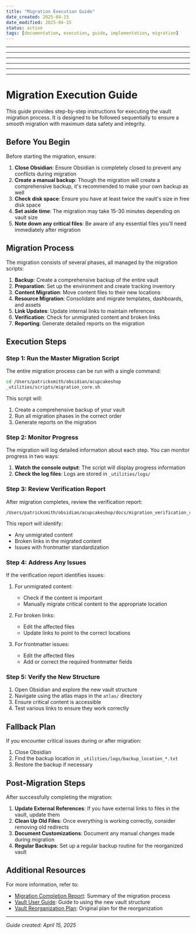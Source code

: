 ```yaml
---
title: "Migration Execution Guide"
date_created: 2025-04-15
date_modified: 2025-04-15
status: active
tags: [documentation, execution, guide, implementation, migration]
---
```


---

---

---

---

---

---

# Migration Execution Guide

This guide provides step-by-step instructions for executing the vault migration process. It is designed to be followed sequentially to ensure a smooth migration with maximum data safety and integrity.

## Before You Begin

Before starting the migration, ensure:

1. **Close Obsidian**: Ensure Obsidian is completely closed to prevent any conflicts during migration
2. **Create a manual backup**: Though the migration will create a comprehensive backup, it's recommended to make your own backup as well
3. **Check disk space**: Ensure you have at least twice the vault's size in free disk space
4. **Set aside time**: The migration may take 15-30 minutes depending on vault size
5. **Note down any critical files**: Be aware of any essential files you'll need immediately after migration

## Migration Process

The migration consists of several phases, all managed by the migration scripts:

1. **Backup**: Create a comprehensive backup of the entire vault
2. **Preparation**: Set up the environment and create tracking inventory
3. **Content Migration**: Move content files to their new locations
4. **Resource Migration**: Consolidate and migrate templates, dashboards, and assets
5. **Link Updates**: Update internal links to maintain references
6. **Verification**: Check for unmigrated content and broken links
7. **Reporting**: Generate detailed reports on the migration

## Execution Steps

### Step 1: Run the Master Migration Script

The entire migration process can be run with a single command:

```bash
cd /Users/patricksmith/obsidian/acupcakeshop
_utilities/scripts/migration_core.sh
```

This script will:
1. Create a comprehensive backup of your vault
2. Run all migration phases in the correct order
3. Generate reports on the migration

### Step 2: Monitor Progress

The migration will log detailed information about each step. You can monitor progress in two ways:

1. **Watch the console output**: The script will display progress information
2. **Check the log files**: Logs are stored in `_utilities/logs/`

### Step 3: Review Verification Report

After migration completes, review the verification report:

```
/Users/patricksmith/obsidian/acupcakeshop/docs/migration_verification_report.md
```

This report will identify:
- Any unmigrated content
- Broken links in the migrated content
- Issues with frontmatter standardization

### Step 4: Address Any Issues

If the verification report identifies issues:

1. For unmigrated content:
   - Check if the content is important
   - Manually migrate critical content to the appropriate location

2. For broken links:
   - Edit the affected files
   - Update links to point to the correct locations

3. For frontmatter issues:
   - Edit the affected files
   - Add or correct the required frontmatter fields

### Step 5: Verify the New Structure

1. Open Obsidian and explore the new vault structure
2. Navigate using the atlas maps in the `atlas/` directory
3. Ensure critical content is accessible
4. Test various links to ensure they work correctly

## Fallback Plan

If you encounter critical issues during or after migration:

1. Close Obsidian
2. Find the backup location in `_utilities/logs/backup_location_*.txt`
3. Restore the backup if necessary

## Post-Migration Steps

After successfully completing the migration:

1. **Update External References**: If you have external links to files in the vault, update them
2. **Clean Up Old Files**: Once everything is working correctly, consider removing old redirects
3. **Document Customizations**: Document any manual changes made during migration
4. **Regular Backups**: Set up a regular backup routine for the reorganized vault

## Additional Resources

For more information, refer to:

- [Migration Completion Report](/docs/migration_completion_report.md): Summary of the migration process
- [Vault User Guide](/docs/vault_user_guide.md): Guide to using the new vault structure
- [Vault Reorganization Plan](/docs/vault_reorganization_plan.md): Original plan for the reorganization

---

*Guide created: April 15, 2025*
